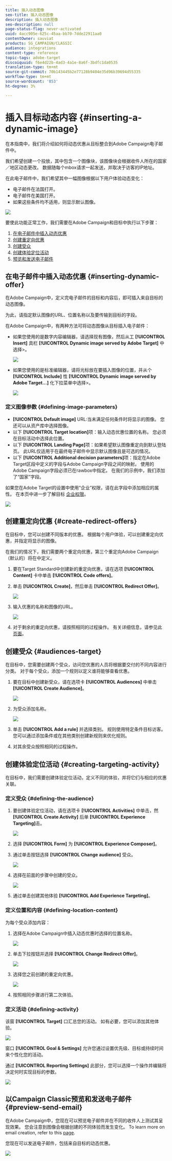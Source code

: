 ```yaml
---
title: 插入动态图像
seo-title: 插入动态图像
description: 插入动态图像
seo-description: null
page-status-flag: never-activated
uuid: 4acc905e-625c-45aa-bb70-7dde22911aa0
contentOwner: sauviat
products: SG_CAMPAIGN/CLASSIC
audience: integrations
content-type: reference
topic-tags: adobe-target
discoiquuid: f6e4d22b-4ad3-4a1e-8a6f-3bdfc1da0535
translation-type: tm+mt
source-git-commit: 70b143445b2e77128b9404e35d96b39694d55335
workflow-type: tm+mt
source-wordcount: '853'
ht-degree: 3%

---
```



# 插入目标动态内容 {#inserting-a-dynamic-image}

在本指南中，我们将介绍如何将动态优惠从目标整合到Adobe Campaign电子邮件中。

我们希望创建一个投放，其中包含一个图像块，该图像块会根据收件人所在的国家／地区动态更改。 数据随每个mbox请求一起发送，并取决于访客的IP地址。

在此电子邮件中，我们希望其中一幅图像根据以下用户体验动态变化：

* 电子邮件在法国打开。
* 电子邮件在美国打开。
* 如果这些条件均不适用，则显示默认图像。

![](assets/target_4.png)

要使此功能正常工作，我们需要在Adobe Campaign和目标中执行以下步骤：

1. [在电子邮件中插入动态优惠](../../integrations/using/inserting-a-dynamic-image.md#inserting-dynamic-offer)
1. [创建重定向优惠](../../integrations/using/inserting-a-dynamic-image.md#create-redirect-offers)
1. [创建受众](../../integrations/using/inserting-a-dynamic-image.md#audiences-target)
1. [创建体验定位活动](../../integrations/using/inserting-a-dynamic-image.md#creating-targeting-activity)
1. [预览和发送电子邮件](../../integrations/using/inserting-a-dynamic-image.md#preview-send-email)

## 在电子邮件中插入动态优惠 {#inserting-dynamic-offer}

在Adobe Campaign中，定义完电子邮件的目标和内容后，即可插入来自目标的动态图像。

为此，请指定默认图像的URL、位置名称以及要传输到目标的字段。

在Adobe Campaign中，有两种方法可将动态图像从目标插入电子邮件：

* 如果您使用的是数字内容编辑器，请选择现有图像，然后从工 **[!UICONTROL Insert]** 具栏 **[!UICONTROL Dynamic image served by Adobe Target]** 中选择>。

   ![](assets/target_5.png)

* 如果您使用的是标准编辑器，请将光标放在要插入图像的位置，并从个 **[!UICONTROL Include]** 性 **[!UICONTROL Dynamic image served by Adobe Target...]** 化下拉菜单中选择>。

   ![](assets/target_12.png)

### 定义图像参数 {#defining-image-parameters}

* **[!UICONTROL Default image]** URL:当未满足任何条件时将显示的图像。 您还可以从资产库中选择图像。
* 以下 **[!UICONTROL Target location]**&#x200B;项：输入动态优惠位置的名称。 您必须在目标活动中选择此位置。
* 以下 **[!UICONTROL Landing Page]**&#x200B;项：如果希望默认图像重定向到默认登陆页。 此URL仅适用于在最终电子邮件中显示默认图像且是可选的情况。
* 以下 **[!UICONTROL Additional decision parameters]**&#x200B;项：指定在Adobe Target区段中定义的字段与Adobe Campaign字段之间的映射。 使用的Adobe Campaign字段必须已在rawbox中指定。 在我们的示例中，我们添加了“国家”字段。

如果您在Adobe Target的设置中使用“企业”权限，请在此字段中添加相应的属性。 在本页中进一步了解目标 [企业权限](https://docs.adobe.com/content/help/en/target/using/administer/manage-users/enterprise/properties-overview.html)。

![](assets/target_13.png)

## 创建重定向优惠 {#create-redirect-offers}

在目标中，您可以创建不同版本的优惠。 根据每个用户体验，可以创建重定向优惠，并指定将显示的图像。

在我们的情况下，我们需要两个重定向优惠，第三个重定向Adobe Campaign（默认的）将在中定义。

1. 要在Target Standard中创建新的重定向优惠，请在选项 **[!UICONTROL Content]** 卡中单击 **[!UICONTROL Code offers]**。

1. 单击 **[!UICONTROL Create]**，然后单击 **[!UICONTROL Redirect Offer]**。

   ![](assets/target_9.png)

1. 输入优惠的名称和图像的URL。

   ![](assets/target_6.png)

1. 对于剩余的重定向优惠，请按照相同的过程操作。 有关详细信息，请参见此 [ 页面](https://docs.adobe.com/help/en/target/using/experiences/offers/offer-redirect.html)。

## 创建受众 {#audiences-target}

在目标中，您需要创建两个受众，访问您优惠的人员将根据要交付的不同内容进行分类。 对于每个受众，添加一个规则以定义谁将能够查看优惠。

1. 要在目标中创建新受众，请在选项卡 **[!UICONTROL Audiences]** 中单击 **[!UICONTROL Create Audience]**。

   ![](assets/audiences_1.png)

1. 为受众添加名称。

   ![](assets/audiences_2.png)

1. 单击 **[!UICONTROL Add a rule]** 并选择类别。 规则使用特定条件目标访客。 您可以通过添加条件或在其他类别创建新规则来优化规则。

1. 对其余受众按照相同的过程操作。

## 创建体验定位活动 {#creating-targeting-activity}

在目标中，我们需要创建体验定位活动，定义不同的体验，并将它们与相应的优惠关联。

### 定义受众 {#defining-the-audience}

1. 要创建体验定位活动，请在选项卡 **[!UICONTROL Activities]** 中单击，然 **[!UICONTROL Create Activity]** 后单 **[!UICONTROL Experience Targeting]**&#x200B;击。

   ![](assets/target_10.png)

1. 选择 **[!UICONTROL Form]** 为 **[!UICONTROL Experience Composer]**。

1. 通过单击按钮选择 **[!UICONTROL Change audience]** 受众。

   ![](assets/target_10_2.png)

1. 选择在前面的步骤中创建的受众。

   ![](assets/target_10_3.png)

1. 通过单击创建其他体验 **[!UICONTROL Add Experience Targeting]**。

### 定义位置和内容 {#defining-location-content}

为每个受众添加内容：

1. 选择在Adobe Campaign中插入动态优惠时选择的位置名称。

   ![](assets/target_15.png)

1. 单击下拉按钮并选择 **[!UICONTROL Change Redirect Offer]**。

   ![](assets/target_content.png)

1. 选择您之前创建的重定向优惠。

   ![](assets/target_content_2.png)

1. 按照相同步骤进行第二次体验。

### 定义活动 {#defining-activity}

该窗 **[!UICONTROL Target]** 口汇总您的活动。 如有必要，您可以添加其他体验。

![](assets/target_experience.png)

窗口 **[!UICONTROL Goal & Settings]** 允许您通过设置优先级、目标或持续时间来个性化您的活动。

通过 **[!UICONTROL Reporting Settings]** 此部分，您可以选择一个操作并编辑将决定何时实现目标的参数。

![](assets/target_experience_2.png)

## 以Campaign Classic预览和发送电子邮件 {#preview-send-email}

在Adobe Campaign中，您现在可以预览电子邮件并在不同的收件人上测试其呈现效果。 您会注意到图像会根据创建的不同体验而发生变化。 To learn more on email creation, refer to this [page](../../delivery/using/defining-the-email-content.md).

您现在可以发送电子邮件，包括来自目标的动态优惠。

![](assets/target_20.png)
